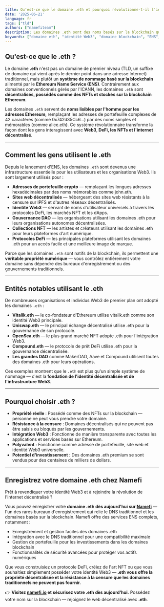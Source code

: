```yaml
---
title: Qu'est-ce que le domaine .eth et pourquoi révolutionne-t-il l'identité Web3 ?
date: '2025-06-21'
language: fr
tags: ["tld"]
authors: ["namefiteam"]
description: Les domaines .eth sont des noms basés sur la blockchain qui remplacent les adresses de portefeuille complexes par des noms lisibles par l'homme. Découvrez comment ENS transforme l'identité Web3 et la propriété numérique.
keywords: ["domaine eth", "identité Web3", "domaine blockchain", "ENS", "Ethereum Name Service", "propriété numérique"]
---
```



## **Qu'est-ce que le .eth ?**

Le domaine **.eth** n'est pas un domaine de premier niveau (TLD, un suffixe de domaine qui vient après le dernier point dans une adresse Internet) traditionnel, mais plutôt un **système de nommage basé sur la blockchain** alimenté par le **Ethereum Name Service (ENS)**. Contrairement aux domaines conventionnels gérés par l'ICANN, les domaines `.eth` sont **décentralisés, possédés comme des NFTs et stockés sur la blockchain Ethereum**.

Les domaines `.eth` servent de **noms lisibles par l'homme pour les adresses Ethereum**, remplaçant les adresses de portefeuille complexes de 42 caractères (comme 0x742d35Cc6...) par des noms simples et mémorables (comme alice.eth). Ce système révolutionnaire transforme la façon dont les gens interagissent avec **Web3, DeFi, les NFTs et l'internet décentralisé**.

---

## **Comment les gens utilisent le .eth**

Depuis le lancement d'ENS, les domaines `.eth` sont devenus une infrastructure essentielle pour les utilisateurs et les organisations Web3. Ils sont largement utilisés pour :

*   **Adresses de portefeuille crypto** — remplaçant les longues adresses hexadécimales par des noms mémorables comme john.eth.
*   **Sites web décentralisés** — hébergeant des sites web résistants à la censure sur IPFS et d'autres réseaux décentralisés.
*   **Identité Web3** — servant de noms d'utilisateur universels à travers les protocoles DeFi, les marchés NFT et les dApps.
*   **Gouvernance DAO** — les organisations utilisant les domaines .eth pour leurs organisations autonomes décentralisées.
*   **Collections NFT** — les artistes et créateurs utilisant les domaines .eth pour leurs plateformes d'art numérique.
*   **Protocoles DeFi** — les principales plateformes utilisant les domaines .eth pour un accès facile et une meilleure image de marque.

Parce que les domaines `.eth` sont natifs de la blockchain, ils permettent une **véritable propriété numérique** — vous contrôlez entièrement votre domaine sans dépendre des bureaux d'enregistrement ou des gouvernements traditionnels.

---

## **Entités notables utilisant le .eth**

De nombreuses organisations et individus Web3 de premier plan ont adopté les domaines `.eth` :

*   **Vitalik.eth** — le co-fondateur d'Ethereum utilise vitalik.eth comme son identité Web3 principale.
*   **Uniswap.eth** — le principal échange décentralisé utilise .eth pour la gouvernance de son protocole.
*   **OpenSea.eth** — le plus grand marché NFT adopte .eth pour l'intégration Web3.
*   **Compound.eth** — le protocole de prêt DeFi utilise .eth pour la gouvernance décentralisée.
*   **Les grandes DAO** comme MakerDAO, Aave et Compound utilisent toutes des domaines .eth pour leurs opérations.

Ces exemples montrent que le `.eth` est plus qu'un simple système de nommage — c'est la **fondation de l'identité décentralisée et de l'infrastructure Web3**.

---

## **Pourquoi choisir .eth ?**

*   **Propriété réelle** : Possédé comme des NFTs sur la blockchain — personne ne peut vous prendre votre domaine.
*   **Résistance à la censure** : Domaines décentralisés qui ne peuvent pas être saisis ou bloqués par les gouvernements.
*   **Intégration Web3** : Fonctionne de manière transparente avec toutes les applications et services basés sur Ethereum.
*   **Polyvalent** : Fonctionne comme adresse de portefeuille, site web et identité Web3 universelle.
*   **Potentiel d'investissement** : Des domaines .eth premium se sont vendus pour des centaines de milliers de dollars.

---

## **Enregistrez votre domaine .eth chez Namefi**

Prêt à revendiquer votre identité Web3 et à rejoindre la révolution de l'internet décentralisé ?

Vous pouvez enregistrer votre **domaine .eth dès aujourd'hui sur [Namefi](https://namefi.io)** — l'un des rares bureaux d'enregistrement qui relie le DNS traditionnel et les domaines basés sur la blockchain. Namefi offre des services ENS complets, notamment :

*   Enregistrement et gestion faciles des domaines .eth
*   Intégration avec le DNS traditionnel pour une compatibilité maximale
*   Gestion de portefeuille pour les investissements dans les domaines blockchain
*   Fonctionnalités de sécurité avancées pour protéger vos actifs numériques

Que vous construisiez un protocole DeFi, créiez de l'art NFT ou que vous souhaitiez simplement posséder votre identité Web3 — **.eth vous offre la propriété décentralisée et la résistance à la censure que les domaines traditionnels ne peuvent pas fournir.**

👉 **Visitez [namefi.io](https://namefi.io) et sécurisez votre .eth dès aujourd'hui.**
Possédez votre nom sur la blockchain — rejoignez le web décentralisé avec **.eth**.